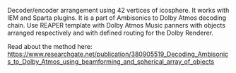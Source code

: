 Decoder/encoder arrangement using 42 vertices of icosphere. It works with IEM and Sparta plugins. It is a part of Ambisonics to Dolby Atmos decoding chain. 
Use REAPER template with Dolby Atmos Music panners with objects arranged respectively and with defined routing for the Dolby Renderer.

Read about the method here:
https://www.researchgate.net/publication/380905519_Decoding_Ambisonics_to_Dolby_Atmos_using_beamforming_and_spherical_array_of_objects
